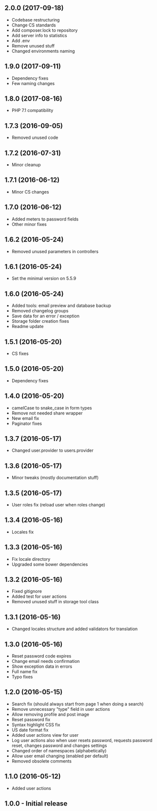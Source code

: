 ## 2.0.0 (2017-09-18)
* Codebase restructuring
* Change CS standards
* Add composer.lock to repository
* Add server info to statistics
* Add .env
* Remove unused stuff
* Changed environments naming

## 1.9.0 (2017-09-11)
* Dependency fixes
* Few naming changes

## 1.8.0 (2017-08-16)
* PHP 7.1 compatibility

## 1.7.3 (2016-09-05)
* Removed unused code

## 1.7.2 (2016-07-31)
* Minor cleanup

## 1.7.1 (2016-06-12)
* Minor CS changes

## 1.7.0 (2016-06-12)
* Added meters to password fields
* Other minor fixes

## 1.6.2 (2016-05-24)
* Removed unused parameters in controllers

## 1.6.1 (2016-05-24)
* Set the minimal version on 5.5.9

## 1.6.0 (2016-05-24)
* Added tools: email preview and database backup
* Removed changelog groups
* Save data for an error / exception
* Storage folder creation fixes
* Readme update

## 1.5.1 (2016-05-20)
* CS fixes

## 1.5.0 (2016-05-20)
* Dependency fixes

## 1.4.0 (2016-05-20)
* camelCase to snake_case in form types
* Remove not needed share wrapper
* New email fix
* Paginator fixes

## 1.3.7 (2016-05-17)
* Changed user.provider to users.provider

## 1.3.6 (2016-05-17)
* Minor tweaks (mostly documentation stuff)

## 1.3.5 (2016-05-17)
* User roles fix (reload user when roles change)

## 1.3.4 (2016-05-16)
* Locales fix

## 1.3.3 (2016-05-16)
* Fix locale directory
* Upgraded some bower dependencies

## 1.3.2 (2016-05-16)
* Fixed gitignore
* Added test for user actions
* Removed unused stuff in storage tool class

## 1.3.1 (2016-05-16)
* Changed locales structure and added validators for translation

## 1.3.0 (2016-05-16)
* Reset password code expires
* Change email needs confirmation
* Show exception data in errors
* Full name fix
* Typo fixes

## 1.2.0 (2016-05-15)
* Search fix (should always start from page 1 when doing a search)
* Remove unnecessary "type" field in user actions
* Allow removing profile and post image
* Reset password fix
* Syntax highlight CSS fix
* US date format fix
* Added user actions view for user
* Log user actions also when user resets password, requests password reset, changes password and changes settings
* Changed order of namespaces (alphabetically)
* Allow user email changing (enabled per default)
* Removed obsolete comments

## 1.1.0 (2016-05-12)
* Added user actions

## 1.0.0 - Initial release
